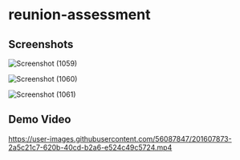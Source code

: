 # reunion-assessment 







## Screenshots

![Screenshot (1059)](https://user-images.githubusercontent.com/56087847/201606054-f4e11f1c-3400-4767-b3af-8bd460d8a83c.png)


![Screenshot (1060)](https://user-images.githubusercontent.com/56087847/201606068-9f79b3b7-b2e1-44e6-baec-7b93d43e0194.png)


![Screenshot (1061)](https://user-images.githubusercontent.com/56087847/201606072-a83ee775-f1cd-4891-b4a5-e8db452e50e0.png)


## Demo Video


https://user-images.githubusercontent.com/56087847/201607873-2a5c21c7-620b-40cd-b2a6-e524c49c5724.mp4


